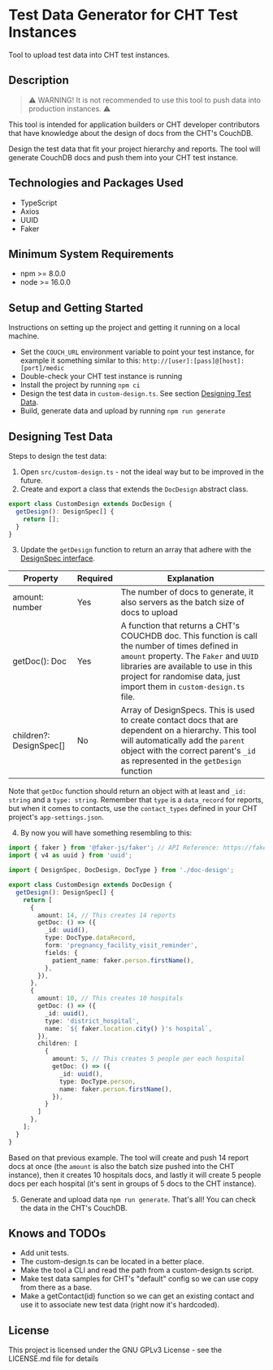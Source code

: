 # Test Data Generator for CHT Test Instances

Tool to upload test data into CHT test instances. 

## Description

> ⚠ WARNING! It is not recommended to use this tool to push data into production instances. ⚠ 

This tool is intended for application builders or CHT developer contributors that have knowledge about the design of docs from the CHT's CouchDB. 

Design the test data that fit your project hierarchy and reports. The tool will generate CouchDB docs and push them into your CHT test instance.

## Technologies and Packages Used

- TypeScript
- Axios
- UUID
- Faker

## Minimum System Requirements 

- npm >= 8.0.0
- node >= 16.0.0

## Setup and Getting Started

Instructions on setting up the project and getting it running on a local machine.

- Set the `COUCH_URL` environment variable to point your test instance, for example it something similar to this: `http://[user]:[pass]@[host]:[port]/medic`
- Double-check your CHT test instance is running
- Install the project by running `npm ci`
- Design the test data in `custom-design.ts`. See section [Designing Test Data](#designing-test-data).
- Build, generate data and upload by running `npm run generate`

## Designing Test Data

Steps to design the test data:

1. Open `src/custom-design.ts` - not the ideal way but to be improved in the future.
2. Create and export a class that extends the `DocDesign` abstract class. 
```ts
export class CustomDesign extends DocDesign {
  getDesign(): DesignSpec[] {
    return [];
  }
}
```
3. Update the `getDesign` function to return an array that adhere with the [DesignSpec interface](./src/doc-design.ts).

| Property | Required | Explanation |
| --------------- | --------------- | --------------- |
| amount: number | Yes | The number of docs to generate, it also servers as the batch size of docs to upload |
| getDoc(): Doc | Yes | A function that returns a CHT's COUCHDB doc. This function is call the number of times defined in `amount` property. The `Faker` and `UUID` libraries are available to use in this project for randomise data, just import them in `custom-design.ts` file. |
| children?: DesignSpec[] | No | Array of DesignSpecs. This is used to create contact docs that are dependent on a hierarchy. This tool will automatically add the `parent` object with the correct parent's `_id` as represented in the `getDesign` function |

Note that `getDoc` function should return an object with at least and `_id: string` and a `type: string`. Remember that `type` is a `data_record` for reports, but when it comes to contacts, use the `contact_types` defined in your CHT project's `app-settings.json`. 

4. By now you will have something resembling to this: 
```ts
import { faker } from '@faker-js/faker'; // API Reference: https://fakerjs.dev/api
import { v4 as uuid } from 'uuid';

import { DesignSpec, DocDesign, DocType } from './doc-design';

export class CustomDesign extends DocDesign {
  getDesign(): DesignSpec[] {
    return [
      {
        amount: 14, // This creates 14 reports
        getDoc: () => ({
          _id: uuid(),
          type: DocType.dataRecord,
          form: 'pregnancy_facility_visit_reminder',
          fields: {
            patient_name: faker.person.firstName(),
          },
        }),
      },
      {
        amount: 10, // This creates 10 hospitals
        getDoc: () => ({
          _id: uuid(),
          type: 'district_hospital',
          name: `${ faker.location.city() }'s hospital`,
        }),
        children: [
          {
            amount: 5, // This creates 5 people per each hospital
            getDoc: () => ({
              _id: uuid(),
              type: DocType.person,
              name: faker.person.firstName(),
            }),
          }
        ]
      },
    ];
  }
}
```

Based on that previous example. The tool will create and push 14 report docs at once (the `amount` is also the batch size pushed into the CHT instance), then it creates 10 hospitals docs, and lastly it will create 5 people docs per each hospital (it's sent in groups of 5 docs to the CHT instance).

5. Generate and upload data `npm run generate`. That's all! You can check the data in the CHT's CouchDB. 

## Knows and TODOs

- Add unit tests. 
- The custom-design.ts can be located in a better place.
- Make the tool a CLI and read the path from a custom-design.ts script.
- Make test data samples for CHT's "default" config so we can use copy from there as a base. 
- Make a getContact(id) function so we can get an existing contact and use it to associate new test data (right now it's hardcoded).

## License

This project is licensed under the GNU GPLv3 License - see the LICENSE.md file for details
